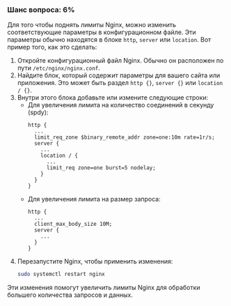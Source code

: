 ### Шанс вопроса: 6%

Для того чтобы поднять лимиты Nginx, можно изменить соответствующие параметры в конфигурационном файле. Эти параметры обычно находятся в блоке `http`, `server` или `location`. Вот пример того, как это сделать:

1. Откройте конфигурационный файл Nginx. Обычно он расположен по пути `/etc/nginx/nginx.conf`.
2. Найдите блок, который содержит параметры для вашего сайта или приложения. Это может быть раздел `http {}`, `server {}` или `location / {}`.
3. Внутри этого блока добавьте или измените следующие строки:
   - Для увеличения лимита на количество соединений в секунду (spdy):
     ```nginx
     http {
       ...
       limit_req_zone $binary_remote_addr zone=one:10m rate=1r/s;
       server {
         ...
         location / {
           ...
           limit_req zone=one burst=5 nodelay;
         }
       }
     }
     ```
   - Для увеличения лимита на размер запроса:
     ```nginx
     http {
       ...
       client_max_body_size 10M;
       server {
         ...
       }
     }
     ```
4. Перезапустите Nginx, чтобы применить изменения:
   ```bash
   sudo systemctl restart nginx
   ```

Эти изменения помогут увеличить лимиты Nginx для обработки большего количества запросов и данных.